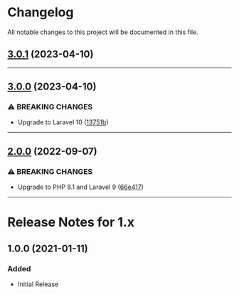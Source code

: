 <!--- BEGIN HEADER -->
# Changelog

All notable changes to this project will be documented in this file.
<!--- END HEADER -->

## [3.0.1](https://github.com/vetmoves/com.moves.php.api-wrapper/compare/v3.0.0...v3.0.1) (2023-04-10)


---

## [3.0.0](https://github.com/vetmoves/com.moves.php.api-wrapper/compare/2.0.0...v3.0.0) (2023-04-10)

### ⚠ BREAKING CHANGES

* Upgrade to Laravel 10 ([13751b](https://github.com/vetmoves/com.moves.php.api-wrapper/commit/13751beb5d67726b8e1cecf846d097c78793571f))


---

## [2.0.0](https://github.com/vetmoves/com.moves.php.api-wrapper/compare/1.0.0...2.0.0) (2022-09-07)

### ⚠ BREAKING CHANGES

* Upgrade to PHP 8.1 and Laravel 9 ([66e417](https://github.com/vetmoves/com.moves.php.api-wrapper/commit/66e4175d0085fabb8d35f044aa238e5098212b3e))


---

# Release Notes for 1.x

## 1.0.0 (2021-01-11)
### Added
- Initial Release
